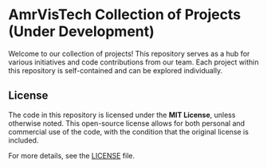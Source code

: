 # AmrVisTech Collection of Projects (Under Development)

Welcome to our collection of projects! This repository serves as a hub for various initiatives and code contributions from our team. Each project within this repository is self-contained and can be explored individually.

## License

The code in this repository is licensed under the **MIT License**, unless otherwise noted. This open-source license allows for both personal and commercial use of the code, with the condition that the original license is included.

For more details, see the [LICENSE](LICENSE) file.
